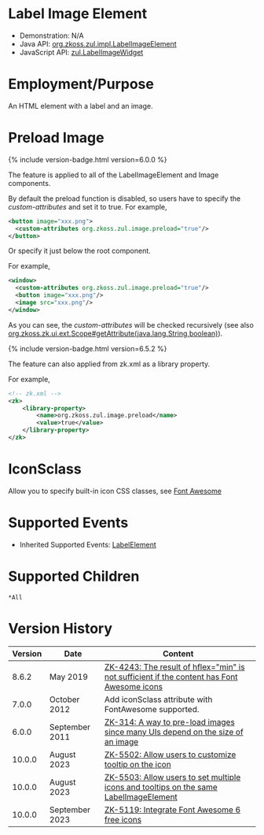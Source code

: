 

# Label Image Element

- Demonstration: N/A
- Java API: [org.zkoss.zul.impl.LabelImageElement](https://www.zkoss.org/javadoc/latest/zk/org/zkoss/zul/impl/LabelImageElement.html)
- JavaScript API:
  [zul.LabelImageWidget](https://www.zkoss.org/javadoc/latest/jsdoc/classes/zul.LabelImageWidget.html)

# Employment/Purpose

An HTML element with a label and an image.

# Preload Image

{% include version-badge.html version=6.0.0 %}

The feature is applied to all of the LabelImageElement and Image
components.

By default the preload function is disabled, so users have to specify
the *custom-attributes* and set it to true. For example,

```xml
<button image="xxx.png">
  <custom-attributes org.zkoss.zul.image.preload="true"/>
</button>
```

Or specify it just below the root component.

For example,

```xml
<window>
  <custom-attributes org.zkoss.zul.image.preload="true"/>
  <button image="xxx.png"/>
  <image src="xxx.png"/>
</window>
```

As you can see, the *custom-attributes* will be checked recursively (see
also
[org.zkoss.zk.ui.ext.Scope#getAttribute(java.lang.String,boolean)](https://www.zkoss.org/javadoc/latest/zk/org/zkoss/zk/ui/ext/Scope.html#getAttribute(java.lang.String,boolean))).

{% include version-badge.html version=6.5.2 %}

The feature can also applied from zk.xml as a library property.

For example,

```xml
<!-- zk.xml -->
<zk>
    <library-property>
        <name>org.zkoss.zul.image.preload</name>
        <value>true</value>
    </library-property>
</zk>
```

# IconSclass

Allow you to specify built-in icon CSS classes, see
[Font Awesome]({{site.baseurl}}/zk_dev_ref/integration/font_awesome)

# Supported Events

- Inherited Supported Events: [ LabelElement]({{site.baseurl}}/zk_component_ref/base_components/labelelement#Supported_Events)

# Supported Children

`*All`

# Version History

| Version | Date           | Content                                                                                                                                |
|---------|----------------|----------------------------------------------------------------------------------------------------------------------------------------|
| 8.6.2   | May 2019       | [ZK-4243: The result of hflex="min" is not sufficient if the content has Font Awesome icons](https://tracker.zkoss.org/browse/ZK-4243) |
| 7.0.0   | October 2012   | Add iconSclass attribute with FontAwesome supported.                                                                                   |
| 6.0.0   | September 2011 | [ZK-314: A way to pre-load images since many UIs depend on the size of an image](http://tracker.zkoss.org/browse/ZK-314)               |
| 10.0.0  | August 2023    | [ZK-5502: Allow users to customize tooltip on the icon](http://tracker.zkoss.org/browse/ZK-5502)                                       |
| 10.0.0  | August 2023    | [ZK-5503: Allow users to set multiple icons and tooltips on the same LabelImageElement](http://tracker.zkoss.org/browse/ZK-5503)       |
| 10.0.0  | September 2023 | [ZK-5119: Integrate Font Awesome 6 free icons](http://tracker.zkoss.org/browse/ZK-5119)                                                |


